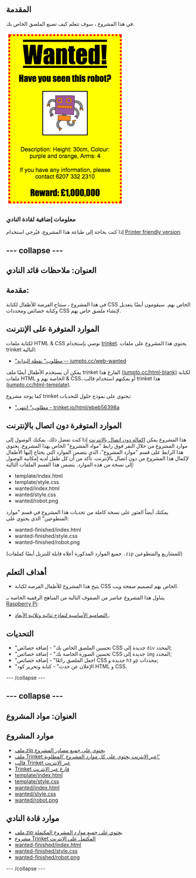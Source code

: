 ## المقدمة

في هذا المشروع ، سوف تتعلم كيف تصنع الملصق الخاص بك.

![لقطة شاشة](images/wanted-final.png)

### معلومات إضافية لقادة النادي

إذا كنت بحاجة إلى طباعة هذا المشروع، فيُرجى استخدام [Printer friendly version](https://projects.raspberrypi.org/en/projects/wanted/print).

## \--- collapse \---

## العنوان: ملاحظات قائد النادي

## مقدمة:

في هذا المشروع ، ستتاح الفرصة للأطفال لكتابة CSS الخاص بهم. سيقومون أيضًا بتعديل وكتابة خصائص ومحددات CSS لإنشاء ملصق خاص بهم.

## الموارد المتوفرة على الإنترنت

لكتابة ملفات HTML & CSS نوصي بإستخدام [trinket](https://trinket.io/). يحتوي هذا المشروع على ملفات trinket التالية:

* ["مطلوب" نقطة البداية -- jumpto.cc/web-wanted](http://jumpto.cc/web-wanted)

يمكن أن يستخدم الأطفال أيضًا ملف trinket الفارغ هذا [(jumpto.cc/html-blank)](http://jumpto.cc/html-blank) لكتابة ملفات HTML الخاصة بهم و & CSS، أو يمكنهم استخدام قالب trinket هذا [(jumpto.cc/html-template)](http://jumpto.cc/html-template).

كما يوجد مشروع trinket يحتوي على نموذج حلول للتحديات:

* ["مطلوب" انتهى - trinket.io/html/ebeb56398a](https://trinket.io/html/ebeb56398a)

## الموارد المتوفرة دون اتصال بالإنترنت

هذا المشروع يمكن [إكماله دون اتصال بالإنترنت](https://www.codeclubprojects.org/en-GB/resources/webdev-working-offline/) إذا كنت تفضل ذلك. يمكنك الوصول إلى موارد المشروع من خلال النقر فوق رابط "مواد المشروع" الخاص بهذا المشروع. يحتوي هذا الرابط على قسم "موارد المشروع"، الذي يتضمن الموارد التي يحتاج إليها الأطفال لإكمال هذا المشروع من دون اتصال بالإنترنت. تأكد من أن كل طفل لديه إمكانية الوصول إلى نسخة من هذه الموارد. يتضمن هذا القسم الملفات التالية:

* template/index.html
* template/style.css
* wanted/index.html
* wanted/style.css
* wanted/robot.png

يمكنك أيضاً العثور على نسخة كاملة من تحديات هذا المشروع في قسم "موارد المتطوعين" الذي يحتوي على:

* wanted-finished/index.html
* wanted-finished/style.css
* wanted-finished/robot.png

(جميع الموارد المذكورة أعلاه قابلة للتنزيل أيضًا كملفات `.zip` للمشاريع والمتطوعين)

## أهداف التعلم

* يتيح هذا المشروع للأطفال الفرصة لكتابة CSS الخاص بهم لتصميم صفحة ويب.

يتناول هذا المشروع عناصر من الصفوف التالية من المناهج الرقمية الخاصة بـ [Raspberry Pi](http://rpf.io/curriculum):

* [التصاميم الأساسية لنماذج ثنائية وثلاثية الأبعاد.](https://www.raspberrypi.org/curriculum/design/creator).

## التحديات

* "تحسين الملصق الخاص بك" - إضافة خصائص CSS جديدة إلى ` div ` المحدد;
* "تحسين الصورة الخاصة بك" - إضافة خصائص CSS جديدة إلى `img` المحدد;
* "اجعل الملصق رائعًا" - إضافة خصائص CSS جديدة و `h3` و`p` محددات;
* "الإعلان عن حدث" - كتابة وتحرير كود HTML و CSS.

\--- /collapse \---

## \--- collapse \---

## العنوان: مواد المشروع

## موارد المشروع

* [ملف.zip يحتوي على جميع مصادر المشروع](resources/wanted-project-resources.zip)
* [ملف Trinket عبر الإنترنت يحتوي على كل موارد المشروع 'المطلوبة!'](http://jumpto.cc/web-wanted)
* [قالب Trinket عبر الإنترنت](http://jumpto.cc/trinket-template)
* [Trinket فارغ عبر الإنترنت](http://jumpto.cc/trinket-blank)
* [template/index.html](resources/template-index.html)
* [template/style.css](resources/template-style.css)
* [wanted/index.html](resources/wanted-index.html)
* [wanted/style.css](resources/wanted-style.css)
* [wanted/robot.png](resources/wanted-robot.png)

## موارد قادة النادي

* [ملف.zip يحتوي على جميع موارد المشروع المكتملة](resources/wanted-volunteer-resources.zip)
* [مشروع Trinket المكتمل على الإنترنت](https://trinket.io/html/ebeb56398a)
* [wanted-finished/index.html](resources/wanted-finished-index.html)
* [wanted-finished/style.css](resources/wanted-finished-style.css)
* [wanted-finished/robot.png](resources/twanted-finished-robot.png)

\--- /collapse \---